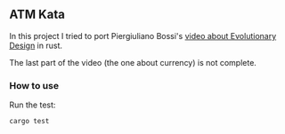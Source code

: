 ## ATM Kata

In this project I tried to port Piergiuliano Bossi's [video about Evolutionary Design](https://www.youtube.com/watch?v=C94BmuMi8Bo) in rust.

The last part of the video (the one about currency) is not complete. 

### How to use

Run the test:

```
cargo test
```
